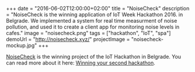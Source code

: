 +++
date = "2016-06-02T12:00:00+02:00"
title = "NoiseCheck"
description = "NoiseCheck is the winning application of IoT Week Hackathon 2016. in Belgrade. We implemented a system for real time measurment of noise pollution, and used it to create a client app for monitoring noise levels in cafes."
image = "noisecheck.png"
tags = ["hackathon", "IoT", "spa"]
demoUrl = "http://noisecheck.xyz/"
projectImage = "noisecheck-mockup.jpg"
+++

[NoiseCheck](http://noisecheck.xyz/) is the winning project of the IoT Hackathon in Belgrade. You can read more about it here: [Winning your second hackathon](/post/winning-your-second-hackathon/).